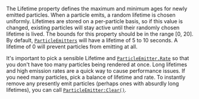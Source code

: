The Lifetime property defines the maximum and minimum ages for newly
emitted particles. When a particle emits, a random lifetime is chosen
uniformly. Lifetimes are stored on a per-particle basis, so if this value
is changed, existing particles will stay active until their randomly
chosen lifetime is lived. The bounds for this property should be in the
range [0, 20]. By default, [`ParticleEmitters`](https://create.roblox.com/docs/reference/engine/classes/ParticleEmitter) will
have a lifetime of 5 to 10 seconds. A lifetime of 0 will prevent particles
from emitting at all.

It's important to pick a sensible Lifetime and
[`ParticleEmitter.Rate`](https://create.roblox.com/docs/reference/engine/classes/ParticleEmitter#Rate) so that you don't have too many particles
being rendered at once. Long lifetimes and high emission rates are a quick
way to cause performance issues. If you need many particles, pick a
balance of lifetime and rate. To instantly remove any presently emit
particles (perhaps ones with absurdly long lifetimes), you can call
[`ParticleEmitter:Clear()`](https://create.roblox.com/docs/reference/engine/classes/ParticleEmitter#Clear).